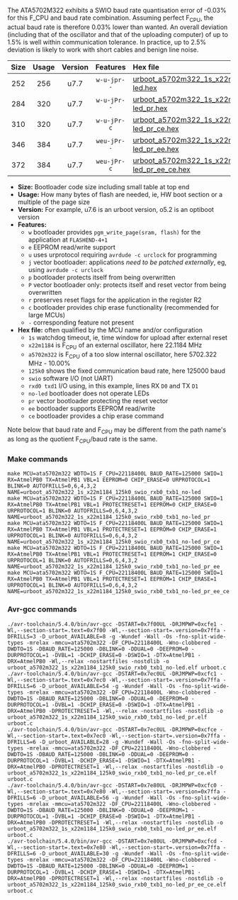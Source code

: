 The ATA5702M322 exhibits a SWIO baud rate quantisation error of -0.03% for this F_CPU and baud rate combination. Assuming perfect F<sub>CPU</sub>, the actual baud rate is therefore 0.03% lower than wanted. An overall deviation (including that of the oscillator and that of the uploading computer) of up to 1.5% is well within communication tolerance. In practice, up to 2.5% deviation is likely to work with short cables and benign line noise.

|Size|Usage|Version|Features|Hex file|
|:-:|:-:|:-:|:-:|:--|
|252|256|u7.7|`w-u-jpr--`|[urboot_a5702m322_1s_x22m1184_125k0_swio_rxb0_txb1_no-led.hex](https://raw.githubusercontent.com/stefanrueger/urboot.hex/main/mcus/ata5702m322/watchdog_1_s/external_oscillator_x/22m118400_hz/%2B125k0_baud/swio_rxb0_txb1/no-led/urboot_a5702m322_1s_x22m1184_125k0_swio_rxb0_txb1_no-led.hex)|
|284|320|u7.7|`w-u-jPr--`|[urboot_a5702m322_1s_x22m1184_125k0_swio_rxb0_txb1_no-led_pr.hex](https://raw.githubusercontent.com/stefanrueger/urboot.hex/main/mcus/ata5702m322/watchdog_1_s/external_oscillator_x/22m118400_hz/%2B125k0_baud/swio_rxb0_txb1/no-led/urboot_a5702m322_1s_x22m1184_125k0_swio_rxb0_txb1_no-led_pr.hex)|
|310|320|u7.7|`w-u-jPr-c`|[urboot_a5702m322_1s_x22m1184_125k0_swio_rxb0_txb1_no-led_pr_ce.hex](https://raw.githubusercontent.com/stefanrueger/urboot.hex/main/mcus/ata5702m322/watchdog_1_s/external_oscillator_x/22m118400_hz/%2B125k0_baud/swio_rxb0_txb1/no-led/urboot_a5702m322_1s_x22m1184_125k0_swio_rxb0_txb1_no-led_pr_ce.hex)|
|346|384|u7.7|`weu-jPr--`|[urboot_a5702m322_1s_x22m1184_125k0_swio_rxb0_txb1_no-led_pr_ee.hex](https://raw.githubusercontent.com/stefanrueger/urboot.hex/main/mcus/ata5702m322/watchdog_1_s/external_oscillator_x/22m118400_hz/%2B125k0_baud/swio_rxb0_txb1/no-led/urboot_a5702m322_1s_x22m1184_125k0_swio_rxb0_txb1_no-led_pr_ee.hex)|
|372|384|u7.7|`weu-jPr-c`|[urboot_a5702m322_1s_x22m1184_125k0_swio_rxb0_txb1_no-led_pr_ee_ce.hex](https://raw.githubusercontent.com/stefanrueger/urboot.hex/main/mcus/ata5702m322/watchdog_1_s/external_oscillator_x/22m118400_hz/%2B125k0_baud/swio_rxb0_txb1/no-led/urboot_a5702m322_1s_x22m1184_125k0_swio_rxb0_txb1_no-led_pr_ee_ce.hex)|

- **Size:** Bootloader code size including small table at top end
- **Usage:** How many bytes of flash are needed, ie, HW boot section or a multiple of the page size
- **Version:** For example, u7.6 is an urboot version, o5.2 is an optiboot version
- **Features:**
  + `w` bootloader provides `pgm_write_page(sram, flash)` for the application at `FLASHEND-4+1`
  + `e` EEPROM read/write support
  + `u` uses urprotocol requiring `avrdude -c urclock` for programming
  + `j` vector bootloader: applications *need to be patched externally*, eg, using `avrdude -c urclock`
  + `p` bootloader protects itself from being overwritten
  + `P` vector bootloader only: protects itself and reset vector from being overwritten
  + `r` preserves reset flags for the application in the register R2
  + `c` bootloader provides chip erase functionality (recommended for large MCUs)
  + `-` corresponding feature not present
- **Hex file:** often qualified by the MCU name and/or configuration
  + `1s` watchdog timeout, ie, time window for upload after external reset
  + `x22m1184` is F<sub>CPU</sub> of an external oscillator, here 22.1184 MHz
  + `a5702m322` is F<sub>CPU</sub> of a too slow internal oscillator, here 5702.322 MHz - 10.00%
  + `125k0` shows the fixed communication baud rate, here 125000 baud
  + `swio` software I/O (not UART)
  + `rxd0 txd1` I/O using, in this example, lines RX `D0` and TX `D1`
  + `no-led` bootloader does not operate LEDs
  + `pr` vector bootloader protecting the reset vector
  + `ee` bootloader supports EEPROM read/write
  + `ce` bootloader provides a chip erase command


Note below that baud rate and F<sub>CPU</sub> may be different from the path name's as long as the quotient F<sub>CPU</sub>/baud rate is the same.

### Make commands
```
make MCU=ata5702m322 WDTO=1S F_CPU=22118400L BAUD_RATE=125000 SWIO=1 RX=AtmelPB0 TX=AtmelPB1 VBL=1 EEPROM=0 CHIP_ERASE=0 URPROTOCOL=1 BLINK=0 AUTOFRILLS=0,6,4,3,2 NAME=urboot_a5702m322_1s_x22m1184_125k0_swio_rxb0_txb1_no-led
make MCU=ata5702m322 WDTO=1S F_CPU=22118400L BAUD_RATE=125000 SWIO=1 RX=AtmelPB0 TX=AtmelPB1 VBL=1 PROTECTRESET=1 EEPROM=0 CHIP_ERASE=0 URPROTOCOL=1 BLINK=0 AUTOFRILLS=0,6,4,3,2 NAME=urboot_a5702m322_1s_x22m1184_125k0_swio_rxb0_txb1_no-led_pr
make MCU=ata5702m322 WDTO=1S F_CPU=22118400L BAUD_RATE=125000 SWIO=1 RX=AtmelPB0 TX=AtmelPB1 VBL=1 PROTECTRESET=1 EEPROM=0 CHIP_ERASE=1 URPROTOCOL=1 BLINK=0 AUTOFRILLS=0,6,4,3,2 NAME=urboot_a5702m322_1s_x22m1184_125k0_swio_rxb0_txb1_no-led_pr_ce
make MCU=ata5702m322 WDTO=1S F_CPU=22118400L BAUD_RATE=125000 SWIO=1 RX=AtmelPB0 TX=AtmelPB1 VBL=1 PROTECTRESET=1 EEPROM=1 CHIP_ERASE=0 URPROTOCOL=1 BLINK=0 AUTOFRILLS=0,6,4,3,2 NAME=urboot_a5702m322_1s_x22m1184_125k0_swio_rxb0_txb1_no-led_pr_ee
make MCU=ata5702m322 WDTO=1S F_CPU=22118400L BAUD_RATE=125000 SWIO=1 RX=AtmelPB0 TX=AtmelPB1 VBL=1 PROTECTRESET=1 EEPROM=1 CHIP_ERASE=1 URPROTOCOL=1 BLINK=0 AUTOFRILLS=0,6,4,3,2 NAME=urboot_a5702m322_1s_x22m1184_125k0_swio_rxb0_txb1_no-led_pr_ee_ce
```

### Avr-gcc commands
```
./avr-toolchain/5.4.0/bin/avr-gcc -DSTART=0x7f00UL -DRJMPWP=0xcfe1 -Wl,--section-start=.text=0x7f00 -Wl,--section-start=.version=0x7ffa -DFRILLS=3 -D_urboot_AVAILABLE=8 -g -Wundef -Wall -Os -fno-split-wide-types -mrelax -mmcu=ata5702m322 -DF_CPU=22118400L -Wno-clobbered -DWDTO=1S -DBAUD_RATE=125000 -DBLINK=0 -DDUAL=0 -DEEPROM=0 -DURPROTOCOL=1 -DVBL=1 -DCHIP_ERASE=0 -DSWIO=1 -DTX=AtmelPB1 -DRX=AtmelPB0 -Wl,--relax -nostartfiles -nostdlib -o urboot_a5702m322_1s_x22m1184_125k0_swio_rxb0_txb1_no-led.elf urboot.c
./avr-toolchain/5.4.0/bin/avr-gcc -DSTART=0x7ec0UL -DRJMPWP=0xcfc1 -Wl,--section-start=.text=0x7ec0 -Wl,--section-start=.version=0x7ffa -DFRILLS=6 -D_urboot_AVAILABLE=54 -g -Wundef -Wall -Os -fno-split-wide-types -mrelax -mmcu=ata5702m322 -DF_CPU=22118400L -Wno-clobbered -DWDTO=1S -DBAUD_RATE=125000 -DBLINK=0 -DDUAL=0 -DEEPROM=0 -DURPROTOCOL=1 -DVBL=1 -DCHIP_ERASE=0 -DSWIO=1 -DTX=AtmelPB1 -DRX=AtmelPB0 -DPROTECTRESET=1 -Wl,--relax -nostartfiles -nostdlib -o urboot_a5702m322_1s_x22m1184_125k0_swio_rxb0_txb1_no-led_pr.elf urboot.c
./avr-toolchain/5.4.0/bin/avr-gcc -DSTART=0x7ec0UL -DRJMPWP=0xcfce -Wl,--section-start=.text=0x7ec0 -Wl,--section-start=.version=0x7ffa -DFRILLS=6 -D_urboot_AVAILABLE=28 -g -Wundef -Wall -Os -fno-split-wide-types -mrelax -mmcu=ata5702m322 -DF_CPU=22118400L -Wno-clobbered -DWDTO=1S -DBAUD_RATE=125000 -DBLINK=0 -DDUAL=0 -DEEPROM=0 -DURPROTOCOL=1 -DVBL=1 -DCHIP_ERASE=1 -DSWIO=1 -DTX=AtmelPB1 -DRX=AtmelPB0 -DPROTECTRESET=1 -Wl,--relax -nostartfiles -nostdlib -o urboot_a5702m322_1s_x22m1184_125k0_swio_rxb0_txb1_no-led_pr_ce.elf urboot.c
./avr-toolchain/5.4.0/bin/avr-gcc -DSTART=0x7e80UL -DRJMPWP=0xcfc0 -Wl,--section-start=.text=0x7e80 -Wl,--section-start=.version=0x7ffa -DFRILLS=6 -D_urboot_AVAILABLE=56 -g -Wundef -Wall -Os -fno-split-wide-types -mrelax -mmcu=ata5702m322 -DF_CPU=22118400L -Wno-clobbered -DWDTO=1S -DBAUD_RATE=125000 -DBLINK=0 -DDUAL=0 -DEEPROM=1 -DURPROTOCOL=1 -DVBL=1 -DCHIP_ERASE=0 -DSWIO=1 -DTX=AtmelPB1 -DRX=AtmelPB0 -DPROTECTRESET=1 -Wl,--relax -nostartfiles -nostdlib -o urboot_a5702m322_1s_x22m1184_125k0_swio_rxb0_txb1_no-led_pr_ee.elf urboot.c
./avr-toolchain/5.4.0/bin/avr-gcc -DSTART=0x7e80UL -DRJMPWP=0xcfcd -Wl,--section-start=.text=0x7e80 -Wl,--section-start=.version=0x7ffa -DFRILLS=6 -D_urboot_AVAILABLE=30 -g -Wundef -Wall -Os -fno-split-wide-types -mrelax -mmcu=ata5702m322 -DF_CPU=22118400L -Wno-clobbered -DWDTO=1S -DBAUD_RATE=125000 -DBLINK=0 -DDUAL=0 -DEEPROM=1 -DURPROTOCOL=1 -DVBL=1 -DCHIP_ERASE=1 -DSWIO=1 -DTX=AtmelPB1 -DRX=AtmelPB0 -DPROTECTRESET=1 -Wl,--relax -nostartfiles -nostdlib -o urboot_a5702m322_1s_x22m1184_125k0_swio_rxb0_txb1_no-led_pr_ee_ce.elf urboot.c
```

